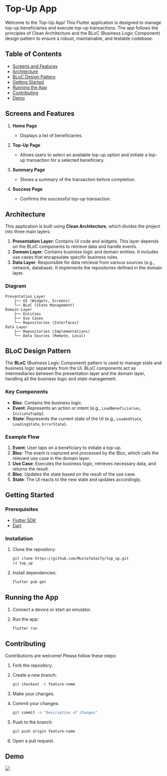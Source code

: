 
# Top-Up App

Welcome to the Top-Up App! This Flutter application is designed to manage top-up beneficiaries and execute top-up transactions. The app follows the principles of Clean Architecture and the BLoC (Business Logic Component) design pattern to ensure a robust, maintainable, and testable codebase.

## Table of Contents

- [Screens and Features](#screens-and-features)
- [Architecture](#architecture)
- [BLoC Design Pattern](#bloc-design-pattern)
- [Getting Started](#getting-started)
- [Running the App](#running-the-app)
- [Contributing](#contributing)
- [Demo](#demo)

## Screens and Features

1. **Home Page**
   - Displays a list of beneficiaries.
   
2. **Top-Up Page**
   - Allows users to select an available top-up option and initiate a top-up transaction for a selected beneficiary.

3. **Summary Page**
   - Shows a summary of the transaction before completion.

4. **Success Page**
   - Confirms the successful top-up transaction.

## Architecture

This application is built using **Clean Architecture**, which divides the project into three main layers:

1. **Presentation Layer**: Contains UI code and widgets. This layer depends on the BLoC components to retrieve data and handle events.
2. **Domain Layer**: Contains business logic and domain entities. It includes use cases that encapsulate specific business rules.
3. **Data Layer**: Responsible for data retrieval from various sources (e.g., network, database). It implements the repositories defined in the domain layer.

### Diagram

```plaintext
Presentation Layer
    ├── UI (Widgets, Screens)
    └── BLoC (State Management)
Domain Layer
    ├── Entities
    ├── Use Cases
    └── Repositories (Interfaces)
Data Layer
    ├── Repositories (Implementations)
    └── Data Sources (Remote, Local)
```

## BLoC Design Pattern

The **BLoC** (Business Logic Component) pattern is used to manage state and business logic separately from the UI. BLoC components act as intermediaries between the presentation layer and the domain layer, handling all the business logic and state management.

### Key Components

- **Bloc**: Contains the business logic.
- **Event**: Represents an action or intent (e.g., `LoadBeneficiaries`, `InitiateTopUp`).
- **State**: Represents the current state of the UI (e.g., `LoadedState`, `LoadingState`, `ErrorState`).

### Example Flow

1. **Event**: User taps on a beneficiary to initiate a top-up.
2. **Bloc**: The event is captured and processed by the Bloc, which calls the relevant use case in the domain layer.
3. **Use Case**: Executes the business logic, retrieves necessary data, and returns the result.
4. **Bloc**: Updates the state based on the result of the use case.
5. **State**: The UI reacts to the new state and updates accordingly.

## Getting Started

### Prerequisites

- [Flutter SDK](https://flutter.dev/docs/get-started/install)
- [Dart](https://dart.dev/get-dart)

### Installation

1. Clone the repository:

   ```bash
   git clone https://github.com/MustafaSaify/top_up.git
   cd top_up
   ```

2. Install dependencies:

   ```bash
   flutter pub get
   ```

## Running the App

1. Connect a device or start an emulator.
2. Run the app:

   ```bash
   flutter run
   ```

## Contributing

Contributions are welcome! Please follow these steps:

1. Fork the repository.
2. Create a new branch:

   ```bash
   git checkout -b feature-name
   ```

3. Make your changes.
4. Commit your changes:

   ```bash
   git commit -m "Description of changes"
   ```

5. Push to the branch:

   ```bash
   git push origin feature-name
   ```

6. Open a pull request.

## Demo
![](demo/app-demo.gif)

